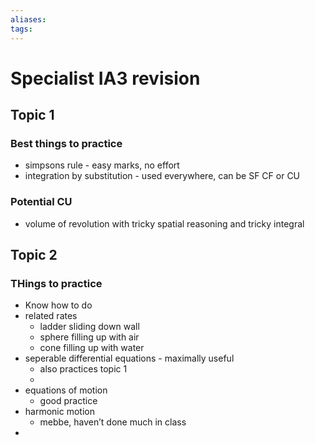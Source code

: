 ```yaml
---
aliases: 
tags: 
---
```

# Specialist IA3 revision

## Topic 1
### Best things to practice
- simpsons rule - easy marks, no effort
- integration by substitution - used everywhere, can be SF CF or CU
### Potential CU
- volume of revolution with tricky spatial reasoning and tricky integral

## Topic 2
### THings to practice
- Know how to do 
- related rates
	- ladder sliding down wall
	- sphere filling up with air
	- cone filling up with water
- seperable differential equations - maximally useful
	- also practices topic 1
	- 
- equations of motion
	- good practice
- harmonic motion
	- mebbe, haven’t done much in class
- 

